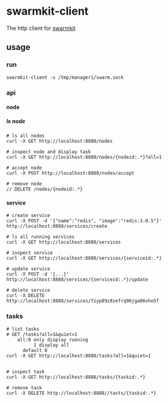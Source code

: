 # swarmkit-client

The http client for [swarmkit](https://github.com/docker/swarmkit)

## usage

### run

```
swarmkit-client -s /tmp/manager1/swarm.sock
```

### api

#### node

##### ls node

```
# ls all nodes
curl -X GET http://localhost:8888/nodes

# inspect node and display task
curl -X GET http://localhost:8888/nodes/{nodeid:.*}?all=1

# accept node
curl -X POST http://localhost:8888/nodes/accept

# remove node
// DELETE /nodes/{nodeid:.*}
```

#### service

```
# create service
curl -X POST -d '{"name":"redis", "image":"redis:3.0.5"}' http://localhost:8888/services/create

# ls all running services
curl -X GET http://localhost:8888/services

# inspect service
curl -X GET http://localhost:8888/services/{serviceid:.*}

# update service
curl -X POST -d '{...}' http://localhost:8888/services/{serviceid:.*}/update

# delete service
curl -X DELETE http://localhost:8888/services/7zyp89z8zefrq96jga06vho5f
```

### tasks

```
# list tasks
# GET /tasks?all=1&quiet=1
    all:0 only display running
		  1 display all
	  default 0
curl -X GET http://localhost:8888/tasks?all=1&quiet=1


# inspect task
curl -X GET http://localhost:8888/tasks/{taskid:.*}

# remove task
curl -X DELETE http://localhost:8888//tasts/{taskid:.*}
```
